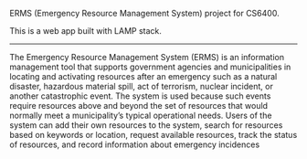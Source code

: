 ERMS (Emergency Resource Management System) project for CS6400.

This is a web app built with LAMP stack.

----

The Emergency Resource Management System (ERMS) is an information management tool
that supports government agencies and municipalities in locating and activating resources
after an emergency such as a natural disaster, hazardous material spill, act of terrorism,
nuclear incident, or another catastrophic event. The system is used because such events
require resources above and beyond the set of resources that would normally meet a
municipality’s typical operational needs. Users of the system can add their own resources to
the system, search for resources based on keywords or location, request available resources,
track the status of resources, and record information about emergency incidences
